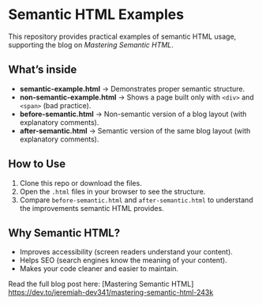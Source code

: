 # Semantic HTML Examples

This repository provides practical examples of semantic HTML usage, supporting the blog on *Mastering Semantic HTML*.  

## What’s inside
- **semantic-example.html** → Demonstrates proper semantic structure.
- **non-semantic-example.html** → Shows a page built only with `<div>` and `<span>` (bad practice).
- **before-semantic.html** → Non-semantic version of a blog layout (with explanatory comments).
- **after-semantic.html** → Semantic version of the same blog layout (with explanatory comments).

## How to Use
1. Clone this repo or download the files.
2. Open the `.html` files in your browser to see the structure.
3. Compare `before-semantic.html` and `after-semantic.html` to understand the improvements semantic HTML provides.

## Why Semantic HTML?
- Improves accessibility (screen readers understand your content).
- Helps SEO (search engines know the meaning of your content).
- Makes your code cleaner and easier to maintain.

Read the full blog post here: [Mastering Semantic HTML] https://dev.to/jeremiah-dev341/mastering-semantic-html-243k

